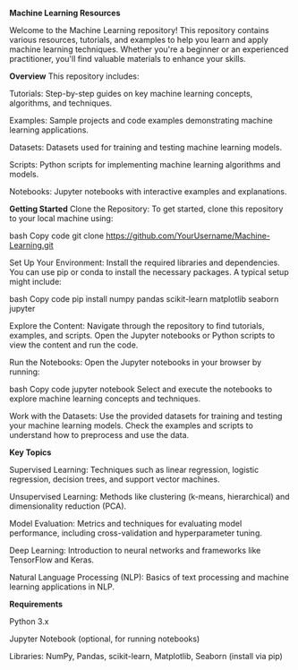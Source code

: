 **Machine Learning Resources**

Welcome to the Machine Learning repository! 
This repository contains various resources, tutorials, and examples to help you learn and apply machine learning techniques. 
Whether you're a beginner or an experienced practitioner, you'll find valuable materials to enhance your skills.

******Overview******
This repository includes:

Tutorials: Step-by-step guides on key machine learning concepts, algorithms, and techniques.

Examples: Sample projects and code examples demonstrating machine learning applications.

Datasets: Datasets used for training and testing machine learning models.

Scripts: Python scripts for implementing machine learning algorithms and models.

Notebooks: Jupyter notebooks with interactive examples and explanations.

******Getting Started******
Clone the Repository: To get started, clone this repository to your local machine using:

bash
Copy code
git clone https://github.com/YourUsername/Machine-Learning.git

Set Up Your Environment: Install the required libraries and dependencies. 
You can use pip or conda to install the necessary packages. A typical setup might include:

bash
Copy code
pip install numpy pandas scikit-learn matplotlib seaborn jupyter

Explore the Content: Navigate through the repository to find tutorials, examples, and scripts.
Open the Jupyter notebooks or Python scripts to view the content and run the code.

Run the Notebooks: Open the Jupyter notebooks in your browser by running:

bash
Copy code
jupyter notebook
Select and execute the notebooks to explore machine learning concepts and techniques.

Work with the Datasets: Use the provided datasets for training and testing your machine learning models. 
Check the examples and scripts to understand how to preprocess and use the data.

******Key Topics******

Supervised Learning: Techniques such as linear regression, logistic regression, decision trees, and support vector machines.

Unsupervised Learning: Methods like clustering (k-means, hierarchical) and dimensionality reduction (PCA).

Model Evaluation: Metrics and techniques for evaluating model performance, including cross-validation and hyperparameter tuning.

Deep Learning: Introduction to neural networks and frameworks like TensorFlow and Keras.

Natural Language Processing (NLP): Basics of text processing and machine learning applications in NLP.

******Requirements******

Python 3.x

Jupyter Notebook (optional, for running notebooks)

Libraries: NumPy, Pandas, scikit-learn, Matplotlib, Seaborn (install via pip)
